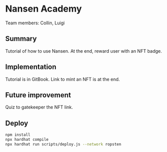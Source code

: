 # Nansen Academy

Team members: Collin, Luigi

## Summary
Tutorial of how to use Nansen. At the end, reward user with an NFT badge.

## Implementation
Tutorial is in GitBook. Link to mint an NFT is at the end.

## Future improvement
Quiz to gatekeeper the NFT link.

## Deploy
```sh
npm install
npx hardhat compile
npx hardhat run scripts/deploy.js --network ropsten
```
